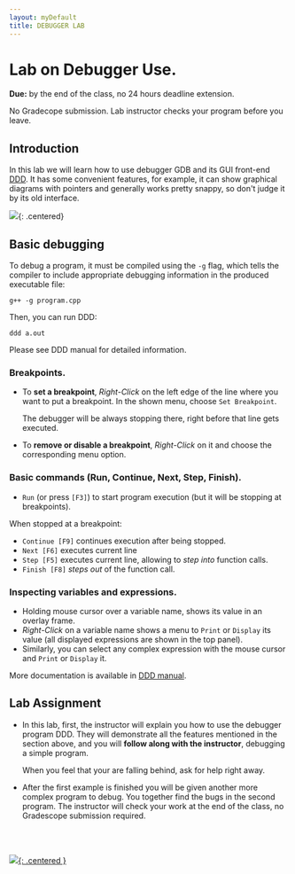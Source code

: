 ```yaml
---  
layout: myDefault  
title: DEBUGGER LAB  
---      
```

  
# Lab on Debugger Use. 

**Due:** by the end of the class, no 24 hours deadline extension.

No Gradecope submission. Lab instructor checks your program before you leave.


## Introduction

In this lab we will learn how to use debugger GDB and its GUI front-end [DDD](https://www.gnu.org/software/ddd/).
It has some convenient features, for example, it can show graphical diagrams with pointers
and generally works pretty snappy, so don't judge it by its old interface.

![](https://i.imgur.com/dk0bbfj.png){: .centered}

## Basic debugging

To debug a program, it must be compiled using the `-g` flag, 
which tells the compiler to include appropriate debugging information in the produced executable file:

```
g++ -g program.cpp
```
Then, you can run DDD:

```
ddd a.out
```

Please see DDD manual for detailed information.

### Breakpoints.

- To **set a breakpoint**, _Right-Click_ on the left edge of the line where you want to put a breakpoint. In the shown menu, choose `Set Breakpoint`.
   
  The debugger will be always stopping there, right before that line gets executed.

- To **remove or disable a breakpoint**, _Right-Click_ on it and choose the corresponding menu option.

### Basic commands (Run, Continue, Next, Step, Finish).

- `Run` (or press `[F3]`) to start program execution (but it will be stopping at breakpoints).

When stopped at a breakpoint:

- `Continue [F9]` continues execution after being stopped.
- `Next [F6]` executes current line 
- `Step [F5]` executes current line, allowing to _step into_ function calls.
- `Finish [F8]` _steps out_ of the function call.

### Inspecting variables and expressions.

- Holding mouse cursor over a variable name, shows its value in an overlay frame.
- _Right-Click_ on a variable name shows a menu to `Print` or `Display` its value (all displayed expressions are shown in the top panel).
- Similarly, you can select any complex expression with the mouse cursor and `Print` or `Display` it.

More documentation is available in [DDD manual](https://www.gnu.org/software/ddd/manual/html_mono/ddd.html).

## Lab Assignment

- In this lab, first, the instructor will explain you how to use the debugger program DDD.
  They will demonstrate all the features mentioned in the section above, and 
  you will **follow along with the instructor**, debugging a simple program.    
  
  When you feel that your are falling behind, ask for help right away. 

- After the first example is finished you will be given another more complex program to debug.
  You together find the bugs in the second program. 
  The instructor will check your work at the end of the class, no Gradescope submission required.

<br />

<br />

[![](https://i.imgur.com/hBXW5NO.png){: .centered }](https://rubberduckdebugging.com/)

